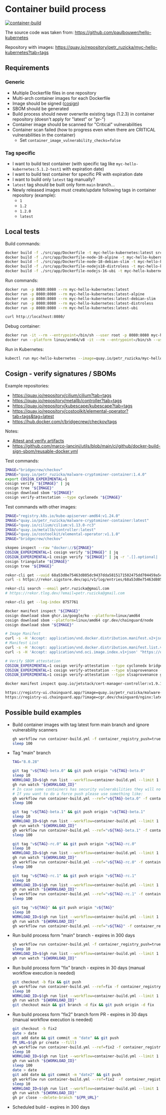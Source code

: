 # Container build process

[![container-build](https://github.com/ruzickap/container-build/actions/workflows/container-build.yml/badge.svg)](https://github.com/ruzickap/container-build/actions/workflows/container-build.yml)

The source code was taken from: <https://github.com/paulbouwer/hello-kubernetes>

Repository with images: <https://quay.io/repository/petr_ruzicka/myc-hello-kubernetes?tab=tags>

## Requirements

### Generic

- Multiple Dockerfile files in one repository
- Multi-arch container images for each Dockerfile
- Image should be signed ([cosign](https://github.com/sigstore/cosign))
- SBOM should be generated
- Build process should never overwrite existing tags (1.2.3) in container
  repository (doesn't apply for "latest" or "pr-")
- Container image should be scanned for "Critical" vulnerabilities
- Container scan failed (how to progress even when there are CRITICAL
  vulnerabilities in the container)
  - Set `container_image_vulnerability_checks=false`

### Tag specific

- I want to build test container (with specific tag like
  `myc-hello-kubernetes:5.1.2-test1` with expiration date)
- I want to build test container for specific PR with expiration date
- I want to build only `latest` tag manually?
- `latest` tag should be built only form `main` branch...
- Newly released images must create/update following tags in container
  repository (example):
  - `1`
  - `1.2`
  - `1.2.0`
  - `latest`

## Local tests

Build commands:

```bash
docker build -f ./src/app/Dockerfile -t myc-hello-kubernetes:latest src/app
docker build -f ./src/app/Dockerfile-node-18-alpine -t myc-hello-kubernetes:latest-alpine src/app
docker build -f ./src/app/Dockerfile-node-18-debian-slim -t myc-hello-kubernetes:latest-debian-slim src/app
docker build -f ./src/app/Dockerfile-nodejs18-distroless -t myc-hello-kubernetes:latest-distroless src/app
docker build -f ./src/app/Dockerfile-nodejs-16-ubi -t myc-hello-kubernetes:latest-ubi src/app
```

Run commands:

```bash
docker run -p 8080:8080 --rm myc-hello-kubernetes:latest
docker run -p 8080:8080 --rm myc-hello-kubernetes:latest-alpine
docker run -p 8080:8080 --rm myc-hello-kubernetes:latest-debian-slim
docker run -p 8080:8080 --rm myc-hello-kubernetes:latest-distroless
docker run -p 8080:8080 --rm myc-hello-kubernetes:latest-ubi

curl http://localhost:8080/
```

Debug container:

```bash
docker run -it --rm --entrypoint=/bin/sh --user root -p 8080:8080 myc-hello-kubernetes:latest
docker run --platform linux/arm64/v8 -it --rm --entrypoint=/bin/sh --user root -p 8080:8080 myc-hello-kubernetes:latest
```

Run in Kubernetes:

```bash
kubectl run myc-hello-kubernetes --image=quay.io/petr_ruzicka/myc-hello-kubernetes:latest
```

## Cosign - verify signatures / SBOMs

Example repositories:

- <https://quay.io/repository/cilium/cilium?tab=tags>
- <https://quay.io/repository/metallb/controller?tab=tags>
- <https://quay.io/repository/kubescape/kubescape?tab=tags>
- <https://quay.io/repository/costoolkit/elemental-operator?tab=tags&tag=latest>
- <https://hub.docker.com/r/bridgecrew/checkov/tags>

Notes:

- [Attest and verify artifacts](https://rewanthtammana.com/sigstore-the-easy-way/cosign/attest-and-verify-artifacts/)
- <https://github.com/marco-lancini/utils/blob/main/ci/github/docker-build-sign-sbom/reusable-docker.yml>

Test commands:

```bash
IMAGE="bridgecrew/checkov"
IMAGE="quay.io/petr_ruzicka/malware-cryptominer-container:1.4.0"
export COSIGN_EXPERIMENTAL=1
cosign verify "${IMAGE}" | jq
cosign tree "${IMAGE}"
cosign download sbom "${IMAGE}"
cosign verify-attestation --type cyclonedx "${IMAGE}"
```

Test commands with other images:

```bash
IMAGE="registry.k8s.io/kube-apiserver-amd64:v1.24.0"
IMAGE="quay.io/petr_ruzicka/malware-cryptominer-container:latest"
IMAGE="quay.io/cilium/cilium:v1.13.0-rc3"
IMAGE="quay.io/metallb/controller:latest"
IMAGE="quay.io/costoolkit/elemental-operator:v1.1.0"
IMAGE="bridgecrew/checkov"

skopeo inspect --raw "docker://${IMAGE}"
COSIGN_EXPERIMENTAL=1 cosign verify "${IMAGE}" | jq
COSIGN_EXPERIMENTAL=1 cosign verify "${IMAGE}" | jq -r '.[].optional| .Issuer + "-" + .Subject'
cosign triangulate "${IMAGE}"
cosign tree "${IMAGE}"

rekor-cli get --uuid 68a53d0e75463d805dc9437dda5815171502475dd704459a5ce3078edba96226 --format json | jq -r .Attestation | base64 --decode | jq
curl -s https://rekor.sigstore.dev/api/v1/log/entries/68a53d0e75463d805dc9437dda5815171502475dd704459a5ce3078edba96226 | jq

rekor-cli search --email petr.ruzicka@gmail.com
# https://rekor.tlog.dev/?email=petr.ruzicka@gmail.com

rekor-cli get --log-index 8757761

docker manifest inspect "${IMAGE}"
cosign download sbom ghcr.io/google/ko --platform=linux/amd64
cosign download sbom --platform=linux/amd64 cgr.dev/chainguard/node
cosign download sbom "${IMAGE}"

# Image Manifest
curl -s -H 'Accept: application/vnd.docker.distribution.manifest.v2+json' "https://quay.io/v2/jetstack/cert-manager-controller/manifests/v1.9.1" | jq
# Manifest List
curl -s -H 'Accept: application/vnd.docker.distribution.manifest.list.v2+json' "https://quay.io/v2/jetstack/cert-manager-controller/manifests/v1.9.1" | jq
curl -s -H 'Accept: application/vnd.oci.image.index.v1+json' "https://quay.io/v2/jetstack/cert-manager-controller/manifests/v1.9.1" | jq

# Verify SBOM attestation
COSIGN_EXPERIMENTAL=1 cosign verify-attestation --type cyclonedx bridgecrew/checkov | jq '.payload |= @base64d | .payload | fromjson | select(.predicateType == "https://cyclonedx.org/schema") | .predicate.Data'
COSIGN_EXPERIMENTAL=1 cosign verify-attestation --type slsaprovenance --key https://ftp.suse.com/pub/projects/security/keys/container–key.pem registry.suse.com/bci/golang@sha256:35bc38ce40811b587a56bcfa328ef077c0703732e3bbedf4dbdf47f612cca04b | jq
COSIGN_EXPERIMENTAL=1 cosign verify-attestation --type slsaprovenance ghcr.io/thomasvitale/band-service@sha256:388e8d292b55a7934bdaf11277ea9f33c3533258de92eb4b12085717dbdbd875 | jq '.payload |= @base64d | .payload | fromjson'

docker manifest inspect quay.io/jetstack/cert-manager-controller:v1.9.1

https://registry-ui.chainguard.app/?image=quay.io/petr_ruzicka/malware-cryptominer-container:1
https://registry-ui.chainguard.app/?image=cgr.dev/chainguard/nginx:latest
```

## Possible build examples

- Build container images with tag latest form main branch and ignore
  vulnerability scanners

  ```bash
  gh workflow run container-build.yml -f container_registry_push=true -f container_image_expires_after=30 -f container_image_skip_vulnerability_checks=true
  sleep 100
  ```

- Tag "main" branch

  ```bash
  TAG="8.0.28"

  git tag "v${TAG}-beta.0" && git push origin "v${TAG}-beta.0"
  sleep 10
  WORKLOAD_ID=$(gh run list --workflow=container-build.yml --limit 1 --json databaseId | jq -r '.[].databaseId')
  gh run watch "${WORKLOAD_ID}"
  # In case some containers has security vulnerabilities they will not be pushed to Container Registry by default
  # If you want to do a force push please use something like:
  gh workflow run container-build.yml --ref="v${TAG}-beta.0" -f container_registry_push=true -f container_image_expires_after=365 -f container_image_skip_vulnerability_checks=true
  sleep 100

  git tag "v${TAG}-beta.1" && git push origin "v${TAG}-beta.1"
  sleep 10
  WORKLOAD_ID=$(gh run list --workflow=container-build.yml --limit 1 --json databaseId | jq -r '.[].databaseId')
  gh run watch "${WORKLOAD_ID}"
  gh workflow run container-build.yml --ref="v${TAG}-beta.1" -f container_registry_push=true -f container_image_expires_after=365 -f container_image_skip_vulnerability_checks=true
  sleep 100

  git tag "v${TAG}-rc.0" && git push origin "v${TAG}-rc.0"
  sleep 10
  WORKLOAD_ID=$(gh run list --workflow=container-build.yml --limit 1 --json databaseId | jq -r '.[].databaseId')
  gh run watch "${WORKLOAD_ID}"
  gh workflow run container-build.yml --ref="v${TAG}-rc.0" -f container_registry_push=true -f container_image_expires_after=365 -f container_image_skip_vulnerability_checks=true
  sleep 100

  git tag "v${TAG}-rc.1" && git push origin "v${TAG}-rc.1"
  sleep 10
  WORKLOAD_ID=$(gh run list --workflow=container-build.yml --limit 1 --json databaseId | jq -r '.[].databaseId')
  gh run watch "${WORKLOAD_ID}"
  gh workflow run container-build.yml --ref="v${TAG}-rc.1" -f container_registry_push=true -f container_image_expires_after=365 -f container_image_skip_vulnerability_checks=true
  sleep 100

  git tag "v${TAG}" && git push origin "v${TAG}"
  sleep 10
  WORKLOAD_ID=$(gh run list --workflow=container-build.yml --limit 1 --json databaseId | jq -r '.[].databaseId')
  gh run watch "${WORKLOAD_ID}"
  gh workflow run container-build.yml --ref="v${TAG}" -f container_registry_push=true -f container_image_expires_after=365 -f container_image_skip_vulnerability_checks=true
  ```

- Run build process form "main" branch - expires in 300 days

  ```bash
  gh workflow run container-build.yml -f container_registry_push=true -f container_image_expires_after=300 -f container_image_skip_vulnerability_checks=true
  sleep 10
  WORKLOAD_ID=$(gh run list --workflow=container-build.yml --limit 1 --json databaseId | jq -r '.[].databaseId')
  gh run watch "${WORKLOAD_ID}"
  ```

- Run build process form "fix" branch - expires in 30 days (manual workflow
  execution is needed)

  ```bash
  git checkout -b fix && git push
  gh workflow run container-build.yml --ref=fix -f container_registry_push=true -f container_image_expires_after=30 -f container_image_skip_vulnerability_checks=true
  sleep 10
  WORKLOAD_ID=$(gh run list --workflow=container-build.yml --limit 1 --json databaseId | jq -r '.[].databaseId')
  gh run watch "${WORKLOAD_ID}"
  git checkout main && git branch -d fix && git push origin -d fix
  ```

- Run build process form "fix2" branch form PR - expires in 30 days
  (manual workflow execution is needed)

  ```bash
  git checkout -b fix2
  date > date
  git add date && git commit -m "date" && git push
  PR_URL=$(gh pr create --fill)
  gh workflow run container-build.yml --ref=fix2 -f container_registry_push=true -f container_image_expires_after=30 -f container_image_skip_vulnerability_checks=true
  sleep 10
  WORKLOAD_ID=$(gh run list --workflow=container-build.yml --limit 1 --json databaseId | jq -r '.[].databaseId')
  gh run watch "${WORKLOAD_ID}"
  sleep 100
  date > date
  git add date && git commit -m "date2" && git push
  gh workflow run container-build.yml --ref=fix2  -f container_registry_push=true -f container_image_expires_after=30 -f container_image_skip_vulnerability_checks=true
  sleep 10
  WORKLOAD_ID=$(gh run list --workflow=container-build.yml --limit 1 --json databaseId | jq -r '.[].databaseId')
  gh run watch "${WORKLOAD_ID}"
  gh pr close --delete-branch "${PR_URL}"
  ```

- Scheduled build - expires in 300 days
